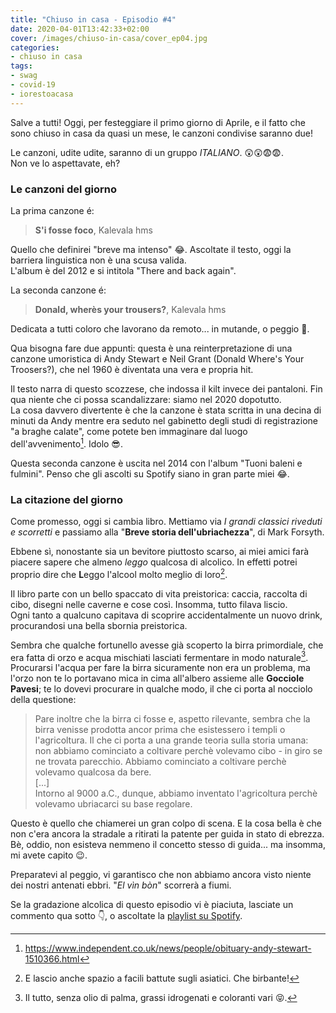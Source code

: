 ```yaml
---
title: "Chiuso in casa - Episodio #4"
date: 2020-04-01T13:42:33+02:00
cover: /images/chiuso-in-casa/cover_ep04.jpg
categories:
- chiuso in casa
tags:
- swag
- covid-19
- iorestoacasa
---
```

Salve a tutti!
Oggi, per festeggiare il primo giorno di Aprile, e il fatto che sono chiuso in
casa da quasi un mese, le canzoni condivise saranno due!

Le canzoni, udite udite, saranno di un gruppo _ITALIANO_. 😲😲😨😨.  
Non ve lo aspettavate, eh?

### Le canzoni del giorno

La prima canzone é:

> **S'i fosse foco**, Kalevala hms

Quello che definirei "breve ma intenso" 😂. Ascoltate il testo, oggi la barriera
linguistica non è una scusa valida.  
L'album è del 2012 e si intitola "There and back again".

La seconda canzone é:

> **Donald, wherès your trousers?**,  Kalevala hms

Dedicata a tutti coloro che lavorano da remoto... in mutande, o peggio 🙈.  

Qua bisogna fare due appunti: questa è una reinterpretazione di una canzone umoristica di
Andy Stewart e Neil Grant (Donald Where's Your Troosers?), che nel 1960 è diventata
una vera e propria hit.

Il testo narra di questo scozzese, che indossa il kilt invece dei pantaloni. Fin qua
niente che ci possa scandalizzare: siamo nel 2020 dopotutto.  
La cosa davvero divertente è che la canzone è stata scritta in una decina di
minuti da Andy mentre era seduto nel gabinetto degli studi di registrazione
"a braghe calate", come potete ben immaginare dal luogo dell'avvenimento[^0].
Idolo 😎.

Questa seconda canzone è uscita nel 2014 con l'album "Tuoni baleni e fulmini".
Penso che gli ascolti su Spotify siano in gran parte miei 😂.

### La citazione del giorno
Come promesso, oggi si cambia libro. Mettiamo via _I grandi classici riveduti e
scorretti_ e passiamo alla "**Breve storia dell'ubriachezza**", di Mark Forsyth.

Ebbene sì, nonostante sia un bevitore piuttosto scarso, ai miei amici farà piacere
sapere che almeno _leggo_ qualcosa di alcolico. In effetti potrei proprio dire che
**L**eggo l'alcool molto meglio di loro[^1].

Il libro parte con un bello spaccato di vita preistorica: caccia, raccolta di cibo,
disegni nelle caverne e cose così. Insomma, tutto filava liscio.  
Ogni tanto a qualcuno capitava di scoprire accidentalmente un nuovo drink, procurandosi
una bella sbornia preistorica.

Sembra che qualche fortunello avesse già scoperto la birra primordiale,
che era fatta di orzo e acqua mischiati lasciati fermentare in modo naturale[^2].
Procurarsi l'acqua per fare la birra sicuramente non era un problema,
ma l'orzo non te lo portavano mica in cima all'albero assieme alle **Gocciole Pavesi**;
te lo dovevi procurare in qualche modo, il che ci porta al nocciolo della questione:

> Pare inoltre che la birra ci fosse e, aspetto rilevante, sembra che la birra venisse
prodotta ancor prima che esistessero i templi o l'agricoltura. Il che ci porta a
una grande teoria sulla storia umana: non abbiamo cominciato a coltivare perchè
volevamo cibo - in giro se ne trovata parecchio. Abbiamo cominciato a coltivare
perchè volevamo qualcosa da bere.  
[...]  
Intorno al 9000 a.C., dunque, abbiamo inventato l'agricoltura perchè volevamo
ubriacarci su base regolare.

Questo è quello che chiamerei un gran colpo di scena.
E la cosa bella è che non c'era ancora la stradale a ritirati la patente
per guida in stato di ebrezza. Bè, oddio, non esisteva nemmeno il concetto stesso
di guida... ma insomma, mi avete capito 😉.  

Preparatevi al peggio, vi garantisco che non abbiamo ancora visto niente dei nostri
antenati ebbri. "_El vìn bòn_" scorrerà a fiumi.

Se la gradazione alcolica di questo episodio vi è piaciuta, lasciate un commento qua sotto 👇,
o ascoltate la [playlist su Spotify](https://spoti.fi/3apGc1X).  

[^0]: https://www.independent.co.uk/news/people/obituary-andy-stewart-1510366.html
[^1]: E lascio anche spazio a facili battute sugli asiatici. Che birbante!
[^2]: Il tutto, senza olio di palma, grassi idrogenati e coloranti vari 😝.
